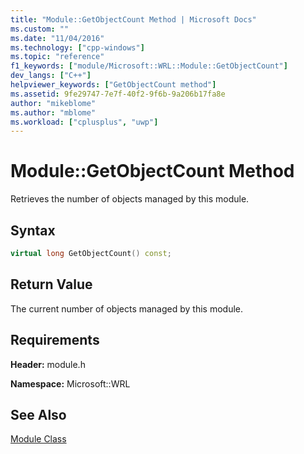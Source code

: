 ```yaml
---
title: "Module::GetObjectCount Method | Microsoft Docs"
ms.custom: ""
ms.date: "11/04/2016"
ms.technology: ["cpp-windows"]
ms.topic: "reference"
f1_keywords: ["module/Microsoft::WRL::Module::GetObjectCount"]
dev_langs: ["C++"]
helpviewer_keywords: ["GetObjectCount method"]
ms.assetid: 9fe29747-7e7f-40f2-9f6b-9a206b17fa8e
author: "mikeblome"
ms.author: "mblome"
ms.workload: ["cplusplus", "uwp"]
---
```

# Module::GetObjectCount Method

Retrieves the number of objects managed by this module.

## Syntax

```cpp
virtual long GetObjectCount() const;
```

## Return Value

The current number of objects managed by this module.

## Requirements

**Header:** module.h

**Namespace:** Microsoft::WRL

## See Also

[Module Class](../windows/module-class.md)